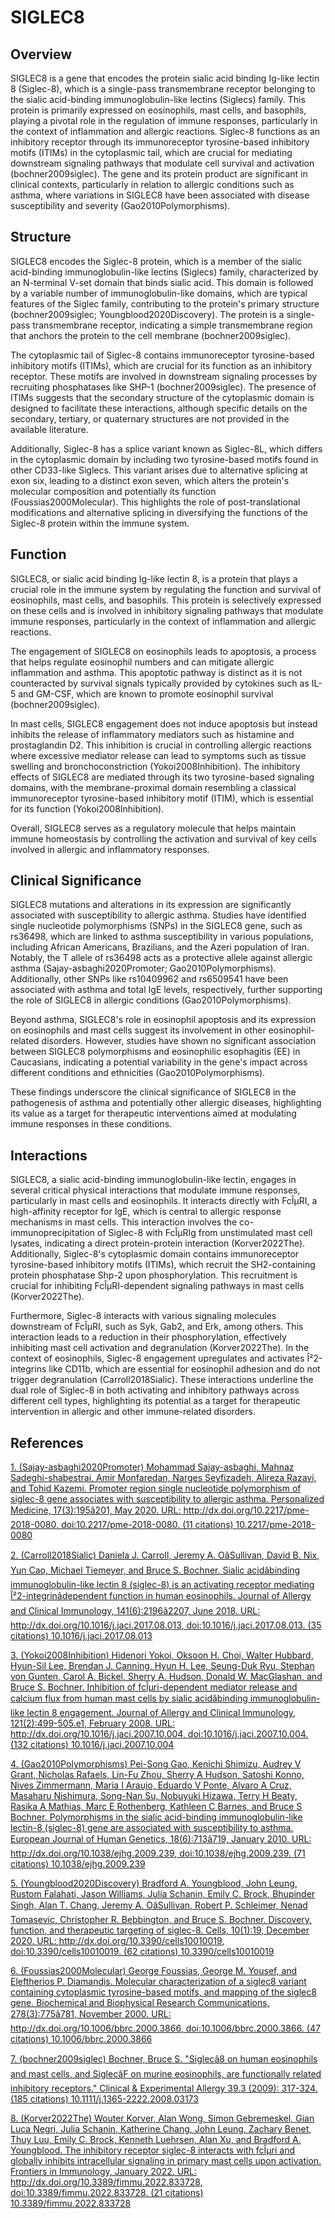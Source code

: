 # SIGLEC8

## Overview
SIGLEC8 is a gene that encodes the protein sialic acid binding Ig-like lectin 8 (Siglec-8), which is a single-pass transmembrane receptor belonging to the sialic acid-binding immunoglobulin-like lectins (Siglecs) family. This protein is primarily expressed on eosinophils, mast cells, and basophils, playing a pivotal role in the regulation of immune responses, particularly in the context of inflammation and allergic reactions. Siglec-8 functions as an inhibitory receptor through its immunoreceptor tyrosine-based inhibitory motifs (ITIMs) in the cytoplasmic tail, which are crucial for mediating downstream signaling pathways that modulate cell survival and activation (bochner2009siglec). The gene and its protein product are significant in clinical contexts, particularly in relation to allergic conditions such as asthma, where variations in SIGLEC8 have been associated with disease susceptibility and severity (Gao2010Polymorphisms).

## Structure
SIGLEC8 encodes the Siglec-8 protein, which is a member of the sialic acid-binding immunoglobulin-like lectins (Siglecs) family, characterized by an N-terminal V-set domain that binds sialic acid. This domain is followed by a variable number of immunoglobulin-like domains, which are typical features of the Siglec family, contributing to the protein's primary structure (bochner2009siglec; Youngblood2020Discovery). The protein is a single-pass transmembrane receptor, indicating a simple transmembrane region that anchors the protein to the cell membrane (bochner2009siglec).

The cytoplasmic tail of Siglec-8 contains immunoreceptor tyrosine-based inhibitory motifs (ITIMs), which are crucial for its function as an inhibitory receptor. These motifs are involved in downstream signaling processes by recruiting phosphatases like SHP-1 (bochner2009siglec). The presence of ITIMs suggests that the secondary structure of the cytoplasmic domain is designed to facilitate these interactions, although specific details on the secondary, tertiary, or quaternary structures are not provided in the available literature.

Additionally, Siglec-8 has a splice variant known as Siglec-8L, which differs in the cytoplasmic domain by including two tyrosine-based motifs found in other CD33-like Siglecs. This variant arises due to alternative splicing at exon six, leading to a distinct exon seven, which alters the protein's molecular composition and potentially its function (Foussias2000Molecular). This highlights the role of post-translational modifications and alternative splicing in diversifying the functions of the Siglec-8 protein within the immune system.

## Function
SIGLEC8, or sialic acid binding Ig-like lectin 8, is a protein that plays a crucial role in the immune system by regulating the function and survival of eosinophils, mast cells, and basophils. This protein is selectively expressed on these cells and is involved in inhibitory signaling pathways that modulate immune responses, particularly in the context of inflammation and allergic reactions.

The engagement of SIGLEC8 on eosinophils leads to apoptosis, a process that helps regulate eosinophil numbers and can mitigate allergic inflammation and asthma. This apoptotic pathway is distinct as it is not counteracted by survival signals typically provided by cytokines such as IL-5 and GM-CSF, which are known to promote eosinophil survival (bochner2009siglec).

In mast cells, SIGLEC8 engagement does not induce apoptosis but instead inhibits the release of inflammatory mediators such as histamine and prostaglandin D2. This inhibition is crucial in controlling allergic reactions where excessive mediator release can lead to symptoms such as tissue swelling and bronchoconstriction (Yokoi2008Inhibition). The inhibitory effects of SIGLEC8 are mediated through its two tyrosine-based signaling domains, with the membrane-proximal domain resembling a classical immunoreceptor tyrosine-based inhibitory motif (ITIM), which is essential for its function (Yokoi2008Inhibition).

Overall, SIGLEC8 serves as a regulatory molecule that helps maintain immune homeostasis by controlling the activation and survival of key cells involved in allergic and inflammatory responses.

## Clinical Significance
SIGLEC8 mutations and alterations in its expression are significantly associated with susceptibility to allergic asthma. Studies have identified single nucleotide polymorphisms (SNPs) in the SIGLEC8 gene, such as rs36498, which are linked to asthma susceptibility in various populations, including African Americans, Brazilians, and the Azeri population of Iran. Notably, the T allele of rs36498 acts as a protective allele against allergic asthma (Sajay-asbaghi2020Promoter; Gao2010Polymorphisms). Additionally, other SNPs like rs10409962 and rs6509541 have been associated with asthma and total IgE levels, respectively, further supporting the role of SIGLEC8 in allergic conditions (Gao2010Polymorphisms).

Beyond asthma, SIGLEC8's role in eosinophil apoptosis and its expression on eosinophils and mast cells suggest its involvement in other eosinophil-related disorders. However, studies have shown no significant association between SIGLEC8 polymorphisms and eosinophilic esophagitis (EE) in Caucasians, indicating a potential variability in the gene's impact across different conditions and ethnicities (Gao2010Polymorphisms).

These findings underscore the clinical significance of SIGLEC8 in the pathogenesis of asthma and potentially other allergic diseases, highlighting its value as a target for therapeutic interventions aimed at modulating immune responses in these conditions.

## Interactions
SIGLEC8, a sialic acid-binding immunoglobulin-like lectin, engages in several critical physical interactions that modulate immune responses, particularly in mast cells and eosinophils. It interacts directly with FcÎµRI, a high-affinity receptor for IgE, which is central to allergic response mechanisms in mast cells. This interaction involves the co-immunoprecipitation of Siglec-8 with FcÎµRIg from unstimulated mast cell lysates, indicating a direct protein-protein interaction (Korver2022The). Additionally, Siglec-8's cytoplasmic domain contains immunoreceptor tyrosine-based inhibitory motifs (ITIMs), which recruit the SH2-containing protein phosphatase Shp-2 upon phosphorylation. This recruitment is crucial for inhibiting FcÎµRI-dependent signaling pathways in mast cells (Korver2022The).

Furthermore, Siglec-8 interacts with various signaling molecules downstream of FcÎµRI, such as Syk, Gab2, and Erk, among others. This interaction leads to a reduction in their phosphorylation, effectively inhibiting mast cell activation and degranulation (Korver2022The). In the context of eosinophils, Siglec-8 engagement upregulates and activates Î²2-integrins like CD11b, which are essential for eosinophil adhesion and do not trigger degranulation (Carroll2018Sialic). These interactions underline the dual role of Siglec-8 in both activating and inhibitory pathways across different cell types, highlighting its potential as a target for therapeutic intervention in allergic and other immune-related disorders.


## References


[1. (Sajay-asbaghi2020Promoter) Mohammad Sajay-asbaghi, Mahnaz Sadeghi-shabestrai, Amir Monfaredan, Narges Seyfizadeh, Alireza Razavi, and Tohid Kazemi. Promoter region single nucleotide polymorphism of siglec-8 gene associates with susceptibility to allergic asthma. Personalized Medicine, 17(3):195â201, May 2020. URL: http://dx.doi.org/10.2217/pme-2018-0080, doi:10.2217/pme-2018-0080. (11 citations) 10.2217/pme-2018-0080](https://doi.org/10.2217/pme-2018-0080)

[2. (Carroll2018Sialic) Daniela J. Carroll, Jeremy A. OâSullivan, David B. Nix, Yun Cao, Michael Tiemeyer, and Bruce S. Bochner. Sialic acidâbinding immunoglobulin-like lectin 8 (siglec-8) is an activating receptor mediating Î²2-integrinâdependent function in human eosinophils. Journal of Allergy and Clinical Immunology, 141(6):2196â2207, June 2018. URL: http://dx.doi.org/10.1016/j.jaci.2017.08.013, doi:10.1016/j.jaci.2017.08.013. (35 citations) 10.1016/j.jaci.2017.08.013](https://doi.org/10.1016/j.jaci.2017.08.013)

[3. (Yokoi2008Inhibition) Hidenori Yokoi, Oksoon H. Choi, Walter Hubbard, Hyun-Sil Lee, Brendan J. Canning, Hyun H. Lee, Seung-Duk Ryu, Stephan von Gunten, Carol A. Bickel, Sherry A. Hudson, Donald W. MacGlashan, and Bruce S. Bochner. Inhibition of fcÎµri-dependent mediator release and calcium flux from human mast cells by sialic acidâbinding immunoglobulin-like lectin 8 engagement. Journal of Allergy and Clinical Immunology, 121(2):499-505.e1, February 2008. URL: http://dx.doi.org/10.1016/j.jaci.2007.10.004, doi:10.1016/j.jaci.2007.10.004. (132 citations) 10.1016/j.jaci.2007.10.004](https://doi.org/10.1016/j.jaci.2007.10.004)

[4. (Gao2010Polymorphisms) Pei-Song Gao, Kenichi Shimizu, Audrey V Grant, Nicholas Rafaels, Lin-Fu Zhou, Sherry A Hudson, Satoshi Konno, Nives Zimmermann, Maria I Araujo, Eduardo V Ponte, Alvaro A Cruz, Masaharu Nishimura, Song-Nan Su, Nobuyuki Hizawa, Terry H Beaty, Rasika A Mathias, Marc E Rothenberg, Kathleen C Barnes, and Bruce S Bochner. Polymorphisms in the sialic acid-binding immunoglobulin-like lectin-8 (siglec-8) gene are associated with susceptibility to asthma. European Journal of Human Genetics, 18(6):713â719, January 2010. URL: http://dx.doi.org/10.1038/ejhg.2009.239, doi:10.1038/ejhg.2009.239. (71 citations) 10.1038/ejhg.2009.239](https://doi.org/10.1038/ejhg.2009.239)

[5. (Youngblood2020Discovery) Bradford A. Youngblood, John Leung, Rustom Falahati, Jason Williams, Julia Schanin, Emily C. Brock, Bhupinder Singh, Alan T. Chang, Jeremy A. OâSullivan, Robert P. Schleimer, Nenad Tomasevic, Christopher R. Bebbington, and Bruce S. Bochner. Discovery, function, and therapeutic targeting of siglec-8. Cells, 10(1):19, December 2020. URL: http://dx.doi.org/10.3390/cells10010019, doi:10.3390/cells10010019. (62 citations) 10.3390/cells10010019](https://doi.org/10.3390/cells10010019)

[6. (Foussias2000Molecular) George Foussias, George M. Yousef, and Eleftherios P. Diamandis. Molecular characterization of a siglec8 variant containing cytoplasmic tyrosine-based motifs, and mapping of the siglec8 gene. Biochemical and Biophysical Research Communications, 278(3):775â781, November 2000. URL: http://dx.doi.org/10.1006/bbrc.2000.3866, doi:10.1006/bbrc.2000.3866. (47 citations) 10.1006/bbrc.2000.3866](https://doi.org/10.1006/bbrc.2000.3866)

[7. (bochner2009siglec) Bochner, Bruce S. "Siglecâ8 on human eosinophils and mast cells, and SiglecâF on murine eosinophils, are functionally related inhibitory receptors." Clinical & Experimental Allergy 39.3 (2009): 317-324. (185 citations) 10.1111/j.1365-2222.2008.03173](https://doi.org/10.1111/j.1365-2222.2008.03173)

[8. (Korver2022The) Wouter Korver, Alan Wong, Simon Gebremeskel, Gian Luca Negri, Julia Schanin, Katherine Chang, John Leung, Zachary Benet, Thuy Luu, Emily C. Brock, Kenneth Luehrsen, Alan Xu, and Bradford A. Youngblood. The inhibitory receptor siglec-8 interacts with fcÎµri and globally inhibits intracellular signaling in primary mast cells upon activation. Frontiers in Immunology, January 2022. URL: http://dx.doi.org/10.3389/fimmu.2022.833728, doi:10.3389/fimmu.2022.833728. (21 citations) 10.3389/fimmu.2022.833728](https://doi.org/10.3389/fimmu.2022.833728)